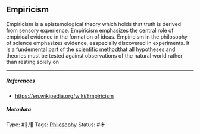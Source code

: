 ## Empiricism

Empiricism is a epistemological theory which holds that truth is derived from sensory experience. Empiricism emphasizes the central role of empirical evidence in the formation of ideas. Empiricism in the philosophy of science emphasizes evidence, esspecially discovered in experiments. It is a fundemental part of the [scientific method](Scientific%20method.md)that all hypotheses and theories must be tested against observations of the natural world rather than resting solely on

---

##### References

* https://en.wikipedia.org/wiki/Empiricism

##### Metadata

Type: #🔵/🔵 
Tags: [Philosophy](Philosophy.md)
Status: #☀️ 
